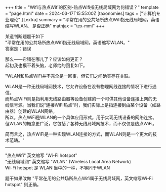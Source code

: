 +++
title = "Wifi与热点Wifi的区别-热点Wifi指无线局域网为何错误？"
template = "page.html"
date = 2024-03-17T15:55:00Z
[taxonomies]
tags = ["计算机专业理论" ]
[extra]
summary = "平常在用的公共场所热点Wifi指无线局域网，英语缩写WLAN。  是否正确"
mathjax = "tex-mml"
+++



某道判断题题干如下
<br>
"平常在用的公共场所热点Wifi指无线局域网，英语缩写WLAN。"
<br>
答案是：错误

那么——它错在哪儿了？应该如何更正？
<br>
起初我也摸不着头脑，老师给的回复如下。

"WLAN和热点WiFi并不完全是一回事，但它们之间确实存在关联。

WLAN是一种无线局域网技术，它允许设备在没有物理网线连接的情况下进行通信。
<br>
而热点WiFi则是指利用无线路由器等设备创建的一个可供其他设备连接上网的无线信号源。当我们说“连接WiFi热点”时，我们实际上是指连接到由某个设备（如路由器）创建的WLAN网络。
<br>
所以，热点WiFi是WLAN的一个具体应用形式，用于实现无线设备的网络连接。
<br>
但WLAN的概念更广泛，它包括了各种无线局域网技术，而不仅仅是热点WiFi。

简而言之，热点WiFi是一种实现WLAN连接的方式，而WLAN则是一个更大的技术范畴。"

------------------

"热点Wifi" 英文缩写 "Wi-Fi hotspot"
<br>
"无线局域网" 英文缩写 "WLAN" (Wireless Local Area Network)
<br>
Wi-Fi hotspot 是 WLAN 当中的一种，不等同于WLAN

题干如果改做 "平常在用的公共场所热点Wifi属于无线局域网，英文缩写Wi-Fi hotspot" 则正确。

